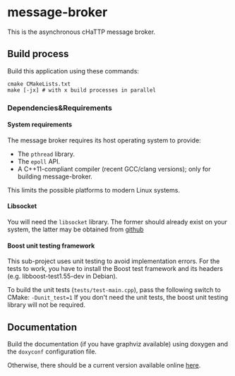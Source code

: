 # message-broker

This is the asynchronous cHaTTP message broker.

## Build process

Build this application using these commands:

    cmake CMakeLists.txt
    make [-jx] # with x build processes in parallel

### Dependencies&Requirements

#### System requirements

The message broker requires its host operating system to provide:

* The `pthread` library.
* The `epoll` API.
* A C++11-compliant compiler (recent GCC/clang versions); only for building message-broker.

This limits the possible platforms to modern Linux systems.

#### Libsocket

You will need the `libsocket` library. The former should already exist on your
system, the latter may be obtained from [github](https://github.com/dermesser/libsocket)

#### Boost unit testing framework

This sub-project uses unit testing to avoid implementation errors. For the tests to work, you
have to install the Boost test framework and its headers (e.g. libboost-test1.55-dev in Debian).

To build the unit tests (`tests/test-main.cpp`), pass the following switch to CMake: `-Dunit_test=1`
If you don't need the unit tests, the boost unit testing library will not be required.

## Documentation

Build the documentation (if you have graphviz available) using doxygen and the `doxyconf`
configuration file.

Otherwise, there should be a current version available online [here](http://lbo.spheniscida.de/doc/cHaTTP/message-broker/).

